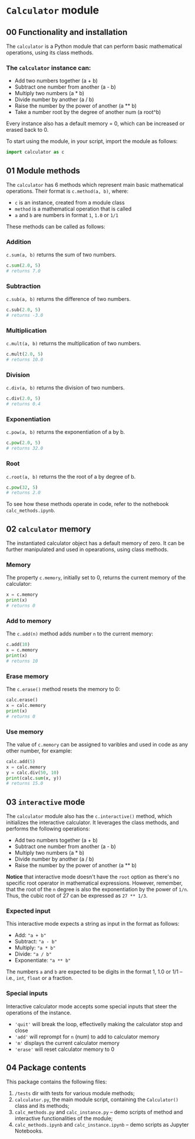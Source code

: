 # `Calculator` module

## 00 Functionality and installation

The `calculator` is a Python module that can perform basic mathematical operations, using its class methods. 

### The `calculator` instance can:

- Add two numbers together (a + b)
- Subtract one number from another (a - b)
- Multiply two numbers (a * b)
- Divide number by another (a / b)
- Raise the number by the power of another (a ** b)
- Take a number root by the degree of another num (a root^b)

Every instance also has a default memory = 0, which can be increased or erased back to 0.

To start using the module, in your script, import the module as follows:

```python
import calculator as c
```

## 01 Module methods

The `calculator` has 6 methods which represent main basic mathematical operations. Their format is `c.method(a, b)`, where:
- `c` is an instance, created from a module class
- `method` is a mathematical operation that is called
- `a` and `b` are numbers in format `1`, `1.0` or `1/1`

These methods can be called as follows:

### Addition

`c.sum(a, b)` returns the sum of two numbers.

```python
c.sum(2.0, 5)
# returns 7.0
```

### Subtraction

`c.sub(a, b)` returns the difference of two numbers.

```python
c.sub(2.0, 5)
# returns -3.0
```

### Multiplication

`c.mult(a, b)` returns the multiplication of two numbers.

```python
c.mult(2.0, 5)
# returns 10.0
```

### Division

`c.div(a, b)` returns the division of two numbers.

```python
c.div(2.0, 5)
# returns 0.4
```

### Exponentiation

`c.pow(a, b)` returns the exponentiation of a by b.

```python
c.pow(2.0, 5)
# returns 32.0
```

### Root

`c.root(a, b)` returns the the root of a by degree of b.

```python
c.pow(32, 5)
# returns 2.0
```

To see how these methods operate in code, refer to the nothebook `calc_methods.ipynb`.

## 02 `calculator` memory

The instantiated calculator object has a default memory of zero. It can be further manipulated and used in opearations, using class methods.

### Memory

The property `c.memory`, initially set to 0, returns the current memory of the calculator:

```python
x = c.memory
print(x)
# returns 0
```

### Add to memory

The `c.add(n)` method adds number `n` to the current memory:

```python
c.add(10)
x = c.memory
print(x)
# returns 10
```

### Erase memory

The `c.erase()` method resets the memory to 0:

```python
calc.erase()
x = calc.memory
print(x)
# returns 0
```

### Use memory

The value of `c.memory` can be assigned to varibles and used in code as any other number, for example:

```python
calc.add(5)
x = calc.memory
y = calc.div(50, 10)
print(calc.sum(x, y))
# returns 15.0
```

## 03 `interactive` mode

The `calculator` module also has the `c.interactive()` method, which initializes the interactive calculator. It leverages the class methods, and performs the following operations:

- Add two numbers together (a + b)
- Subtract one number from another (a - b)
- Multiply two numbers (a * b)
- Divide number by another (a / b)
- Raise the number by the power of another (a ** b)

**Notice** that interactive mode doesn't have the `root` option as there's no specific root operator in mathematical expressions. However, remember, that the root of the `n` degree is also the exponentiation by the power of `1/n`. Thus, the cubic root of 27 can be expressed as `27 ** 1/3`.

### Expected input

This interactive mode expects a string as input in the format as follows:

- Add: `"a + b"`
- Subtract: `"a - b"`
- Multiply: `"a * b"`
- Divide: `"a / b"`
- Exponentiate: `"a ** b"`

The numbers `a` and `b` are expected to be digits in the format 1, 1.0 or 1/1 – i.e., `int`, `float` or a fraction.

### Special inputs

Interactive calculator mode accepts some special inputs that steer the operations of the instance.

- `'quit'` will break the loop, effectivelly making the calculator stop and close
- `'add'` will reprompt for `n` (num) to add to calculator memory
- `'m'` displays the current calculator memory
- `'erase'` will reset calculator memory to 0

## 04 Package contents

This package contains the following files:
1. `/tests` dir with tests for various module methods;
2. `calculator.py`, the main module script, containing the `Calculator()` class and its methods;
3. `calc_methods.py` and `calc_instance.py` – demo scripts of method and interactive functionalities of the module;
4. `calc_methods.ipynb` and `calc_instance.ipynb` – demo scripts as Jupyter Notebooks.